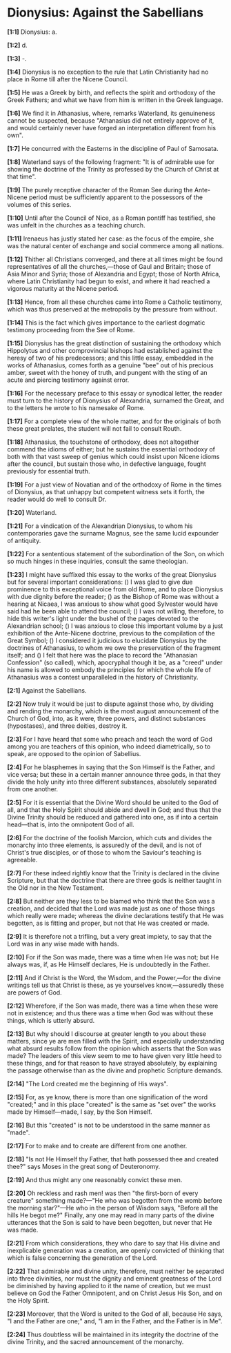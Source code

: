 # Dionysius: Against the Sabellians

**[1:1]** Dionysius: a.

**[1:2]** d.

**[1:3]** -.

**[1:4]** Dionysius is no exception to the rule that Latin Christianity had no place in Rome till after the Nicene Council.

**[1:5]** He was a Greek by birth, and reflects the spirit and orthodoxy of the Greek Fathers; and what we have from him is written in the Greek language.

**[1:6]** We find it in Athanasius, where, remarks Waterland, its genuineness cannot be suspected, because "Athanasius did not entirely approve of it, and would certainly never have forged an interpretation different from his own".

**[1:7]** He concurred with the Easterns in the discipline of Paul of Samosata.

**[1:8]** Waterland says of the following fragment: "It is of admirable use for showing the doctrine of the Trinity as professed by the Church of Christ at that time".

**[1:9]** The purely receptive character of the Roman See during the Ante-Nicene period must be sufficiently apparent to the possessors of the volumes of this series.

**[1:10]** Until after the Council of Nice, as a Roman pontiff has testified, she was unfelt in the churches as a teaching church.

**[1:11]** Irenaeus has justly stated her case: as the focus of the empire, she was the natural center of exchange and social commerce among all nations.

**[1:12]** Thither all Christians converged, and there at all times might be found representatives of all the churches,—those of Gaul and Britain; those of Asia Minor and Syria; those of Alexandria and Egypt; those of North Africa, where Latin Christianity had begun to exist, and where it had reached a vigorous maturity at the Nicene period.

**[1:13]** Hence, from all these churches came into Rome a Catholic testimony, which was thus preserved at the metropolis by the pressure from without.

**[1:14]** This is the fact which gives importance to the earliest dogmatic testimony proceeding from the See of Rome.

**[1:15]** Dionysius has the great distinction of sustaining the orthodoxy which Hippolytus and other comprovincial bishops had established against the heresy of two of his predecessors; and this little essay, embedded in the works of Athanasius, comes forth as a genuine "bee" out of his precious amber, sweet with the honey of truth, and pungent with the sting of an acute and piercing testimony against error.

**[1:16]** For the necessary preface to this essay or synodical letter, the reader must turn to the history of Dionysius of Alexandria, surnamed the Great, and to the letters he wrote to his namesake of Rome.

**[1:17]** For a complete view of the whole matter, and for the originals of both these great prelates, the student will not fail to consult Routh.

**[1:18]** Athanasius, the touchstone of orthodoxy, does not altogether commend the idioms of either; but he sustains the essential orthodoxy of both with that vast sweep of genius which could insist upon Nicene idioms after the council, but sustain those who, in defective language, fought previously for essential truth.

**[1:19]** For a just view of Novatian and of the orthodoxy of Rome in the times of Dionysius, as that unhappy but competent witness sets it forth, the reader would do well to consult Dr.

**[1:20]** Waterland.

**[1:21]** For a vindication of the Alexandrian Dionysius, to whom his contemporaries gave the surname Magnus, see the same lucid expounder of antiquity.

**[1:22]** For a sententious statement of the subordination of the Son, on which so much hinges in these inquiries, consult the same theologian.

**[1:23]** I might have suffixed this essay to the works of the great Dionysius but for several important considerations: () I was glad to give due prominence to this exceptional voice from old Rome, and to place Dionysius with due dignity before the reader; () as the Bishop of Rome was without a hearing at Nicaea, I was anxious to show what good Sylvester would have said had he been able to attend the council; () I was not willing, therefore, to hide this writer's light under the bushel of the pages devoted to the Alexandrian school; () I was anxious to close this important volume by a just exhibition of the Ante-Nicene doctrine, previous to the compilation of the Great Symbol; () I considered it judicious to elucidate Dionysius by the doctrines of Athanasius, to whom we owe the preservation of the fragment itself; and () I felt that here was the place to record the "Athanasian Confession" (so called), which, apocryphal though it be, as a "creed" under his name is allowed to embody the principles for which the whole life of Athanasius was a contest unparalleled in the history of Christianity.

**[2:1]** Against the Sabellians.

**[2:2]** Now truly it would be just to dispute against those who, by dividing and rending the monarchy, which is the most august announcement of the Church of God, into, as it were, three powers, and distinct substances (hypostases), and three deities, destroy it.

**[2:3]** For I have heard that some who preach and teach the word of God among you are teachers of this opinion, who indeed diametrically, so to speak, are opposed to the opinion of Sabellius.

**[2:4]** For he blasphemes in saying that the Son Himself is the Father, and vice versa; but these in a certain manner announce three gods, in that they divide the holy unity into three different substances, absolutely separated from one another.

**[2:5]** For it is essential that the Divine Word should be united to the God of all, and that the Holy Spirit should abide and dwell in God; and thus that the Divine Trinity should be reduced and gathered into one, as if into a certain head—that is, into the omnipotent God of all.

**[2:6]** For the doctrine of the foolish Marcion, which cuts and divides the monarchy into three elements, is assuredly of the devil, and is not of Christ's true disciples, or of those to whom the Saviour's teaching is agreeable.

**[2:7]** For these indeed rightly know that the Trinity is declared in the divine Scripture, but that the doctrine that there are three gods is neither taught in the Old nor in the New Testament.

**[2:8]** But neither are they less to be blamed who think that the Son was a creation, and decided that the Lord was made just as one of those things which really were made; whereas the divine declarations testify that He was begotten, as is fitting and proper, but not that He was created or made.

**[2:9]** It is therefore not a trifling, but a very great impiety, to say that the Lord was in any wise made with hands.

**[2:10]** For if the Son was made, there was a time when He was not; but He always was, if, as He Himself declares, He is undoubtedly in the Father.

**[2:11]** And if Christ is the Word, the Wisdom, and the Power,—for the divine writings tell us that Christ is these, as ye yourselves know,—assuredly these are powers of God.

**[2:12]** Wherefore, if the Son was made, there was a time when these were not in existence; and thus there was a time when God was without these things, which is utterly absurd.

**[2:13]** But why should I discourse at greater length to you about these matters, since ye are men filled with the Spirit, and especially understanding what absurd results follow from the opinion which asserts that the Son was made? The leaders of this view seem to me to have given very little heed to these things, and for that reason to have strayed absolutely, by explaining the passage otherwise than as the divine and prophetic Scripture demands.

**[2:14]** "The Lord created me the beginning of His ways".

**[2:15]** For, as ye know, there is more than one signification of the word "created;" and in this place "created" is the same as "set over" the works made by Himself—made, I say, by the Son Himself.

**[2:16]** But this "created" is not to be understood in the same manner as "made".

**[2:17]** For to make and to create are different from one another.

**[2:18]** "Is not He Himself thy Father, that hath possessed thee and created thee?" says Moses in the great song of Deuteronomy.

**[2:19]** And thus might any one reasonably convict these men.

**[2:20]** Oh reckless and rash men! was then "the first-born of every creature" something made?—"He who was begotten from the womb before the morning star?"—He who in the person of Wisdom says, "Before all the hills He begot me?" Finally, any one may read in many parts of the divine utterances that the Son is said to have been begotten, but never that He was made.

**[2:21]** From which considerations, they who dare to say that His divine and inexplicable generation was a creation, are openly convicted of thinking that which is false concerning the generation of the Lord.

**[2:22]** That admirable and divine unity, therefore, must neither be separated into three divinities, nor must the dignity and eminent greatness of the Lord be diminished by having applied to it the name of creation, but we must believe on God the Father Omnipotent, and on Christ Jesus His Son, and on the Holy Spirit.

**[2:23]** Moreover, that the Word is united to the God of all, because He says, "I and the Father are one;" and, "I am in the Father, and the Father is in Me".

**[2:24]** Thus doubtless will be maintained in its integrity the doctrine of the divine Trinity, and the sacred announcement of the monarchy.


